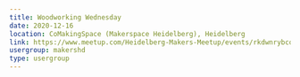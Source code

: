 ```yaml
---
title: Woodworking Wednesday
date: 2020-12-16
location: CoMakingSpace (Makerspace Heidelberg), Heidelberg
link: https://www.meetup.com/Heidelberg-Makers-Meetup/events/rkdwnrybcqbvb/
usergroup: makershd
type: usergroup
---
```

